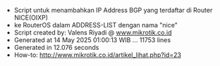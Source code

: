 - Script untuk menambahkan IP Address BGP yang terdaftar di Router NICE(OIXP)
- ke RouterOS dalam ADDRESS-LIST dengan nama "nice"
- Script created by: Valens Riyadi @ www.mikrotik.co.id
- Generated at 14 May 2025 01:00:13 WIB ... 11753 lines
- Generated in 12.076 seconds
- How-to: http://www.mikrotik.co.id/artikel_lihat.php?id=23
